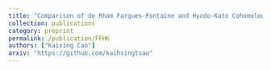 ```yaml
---
title: "Comparison of de Rham Fargues-Fontaine and Hyodo-Kato Cohomologies"
collection: publications
category: preprint
permalink: /publication/FFHK
authors: ["Kaixing Cao"]
arxiv: "https://github.com/kaihsingtsao"
---
```


